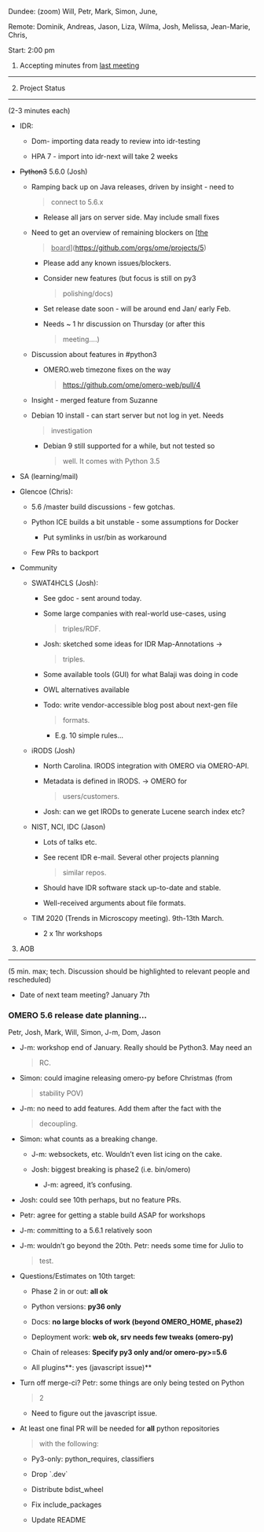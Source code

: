 Dundee: (zoom) Will, Petr, Mark, Simon, June,

Remote: Dominik, Andreas, Jason, Liza, Wilma, Josh, Melissa, Jean-Marie,
Chris,

Start: 2:00 pm

1. Accepting minutes from [<u>last meeting</u>](https://drive.google.com/open?id=1TndXeC3wQSZVEaB5ZGpEAaPRl1QAufSI)
-------------------------------------------------------------------------------------------------------------------

2. Project Status
-----------------

(2-3 minutes each)

-   IDR:

    -   Dom- importing data ready to review into idr-testing

    -   HPA 7 - import into idr-next will take 2 weeks

-   ~~Python3~~ 5.6.0 (Josh)

    -   Ramping back up on Java releases, driven by insight - need to
        > connect to 5.6.x

        -   Release all jars on server side. May include small fixes

    -   Need to get an overview of remaining blockers on [<u>the
        > board</u>](https://github.com/orgs/ome/projects/5)

        -   Please add any known issues/blockers.

        -   Consider new features (but focus is still on py3
            > polishing/docs)

        -   Set release date soon - will be around end Jan/ early Feb.

        -   Needs \~ 1 hr discussion on Thursday (or after this
            > meeting….)

    -   Discussion about features in \#python3

        -   OMERO.web timezone fixes on the way
            > [<u>https://github.com/ome/omero-web/pull/4</u>](https://github.com/ome/omero-web/pull/4)

    -   Insight - merged feature from Suzanne

    -   Debian 10 install - can start server but not log in yet. Needs
        > investigation

        -   Debian 9 still supported for a while, but not tested so
            > well. It comes with Python 3.5

-   SA (learning/mail)

-   Glencoe (Chris):

    -   5.6 /master build discussions - few gotchas.

    -   Python ICE builds a bit unstable - some assumptions for Docker

        -   Put symlinks in usr/bin as workaround

    -   Few PRs to backport

-   Community

    -   SWAT4HCLS (Josh):

        -   See gdoc - sent around today.

        -   Some large companies with real-world use-cases, using
            > triples/RDF.

        -   Josh: sketched some ideas for IDR Map-Annotations -&gt;
            > triples.

        -   Some available tools (GUI) for what Balaji was doing in code

        -   OWL alternatives available

        -   Todo: write vendor-accessible blog post about next-gen file
            > formats.

            -   E.g. 10 simple rules...

    -   iRODS (Josh)

        -   North Carolina. IRODS integration with OMERO via OMERO-API.

        -   Metadata is defined in IRODS. -&gt; OMERO for
            > users/customers.

        -   Josh: can we get IRODs to generate Lucene search index etc?

    -   NIST, NCI, IDC (Jason)

        -   Lots of talks etc.

        -   See recent IDR e-mail. Several other projects planning
            > similar repos.

        -   Should have IDR software stack up-to-date and stable.

        -   Well-received arguments about file formats.

    -   TIM 2020 (Trends in Microscopy meeting). 9th-13th March.

        -   2 x 1hr workshops

3. AOB
------

(5 min. max; tech. Discussion should be highlighted to relevant people
and rescheduled)

-   Date of next team meeting? January 7th

### OMERO 5.6 release date planning…

Petr, Josh, Mark, Will, Simon, J-m, Dom, Jason

-   J-m: workshop end of January. Really should be Python3. May need an
    > RC.

-   Simon: could imagine releasing omero-py before Christmas (from
    > stability POV)

-   J-m: no need to add features. Add them after the fact with the
    > decoupling.

-   Simon: what counts as a breaking change.

    -   J-m: websockets, etc. Wouldn’t even list icing on the cake.

    -   Josh: biggest breaking is phase2 (i.e. bin/omero)

        -   J-m: agreed, it’s confusing.

-   Josh: could see 10th perhaps, but no feature PRs.

-   Petr: agree for getting a stable build ASAP for workshops

-   J-m: committing to a 5.6.1 relatively soon

-   J-m: wouldn’t go beyond the 20th. Petr: needs some time for Julio to
    > test.

-   Questions/Estimates on 10th target:

    -   Phase 2 in or out: **all ok**

    -   Python versions: **py36 only**

    -   Docs: **no large blocks of work (beyond OMERO\_HOME, phase2)**

    -   Deployment work: **web ok, srv needs few tweaks (omero-py)**

    -   Chain of releases: **Specify py3 only and/or omero-py&gt;=5.6**

    -   All plugins**: yes (javascript issue)**

-   Turn off merge-ci? Petr: some things are only being tested on Python
    > 2

    -   Need to figure out the javascript issue.

-   At least one final PR will be needed for **all** python repositories
    > with the following:

    -   Py3-only: python\_requires, classifiers

    -   Drop \`.dev\`

    -   Distribute bdist\_wheel

    -   Fix include\_packages

    -   Update README
